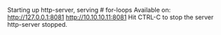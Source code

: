 Starting up http-server, serving # for-loops
Available on:
  http://127.0.0.1:8081
  http://10.10.10.11:8081
Hit CTRL-C to stop the server
http-server stopped.
